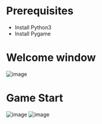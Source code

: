 # Prerequisites
- Install Python3
- Install Pygame

# Welcome window
![image](https://user-images.githubusercontent.com/91420481/163219057-9e22a0fb-a8f0-473b-8eda-767b20e5e430.png)

# Game Start
![image](https://user-images.githubusercontent.com/91420481/163219364-64700114-3869-4079-82ea-b5aa92156ec9.png)
![image](https://user-images.githubusercontent.com/91420481/163219545-2669d060-9e13-4744-8c36-a861301bc942.png)
